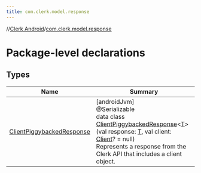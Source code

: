 ```yaml
---
title: com.clerk.model.response
---
```

//[Clerk Android](../../index.html)/[com.clerk.model.response](index.html)



# Package-level declarations



## Types


| Name | Summary |
|---|---|
| [ClientPiggybackedResponse](-client-piggybacked-response/index.html) | [androidJvm]<br>@Serializable<br>data class [ClientPiggybackedResponse](-client-piggybacked-response/index.html)&lt;[T](-client-piggybacked-response/index.html)&gt;(val response: [T](-client-piggybacked-response/index.html), val client: [Client](../com.clerk.model.client/-client/index.html)? = null)<br>Represents a response from the Clerk API that includes a client object. |

